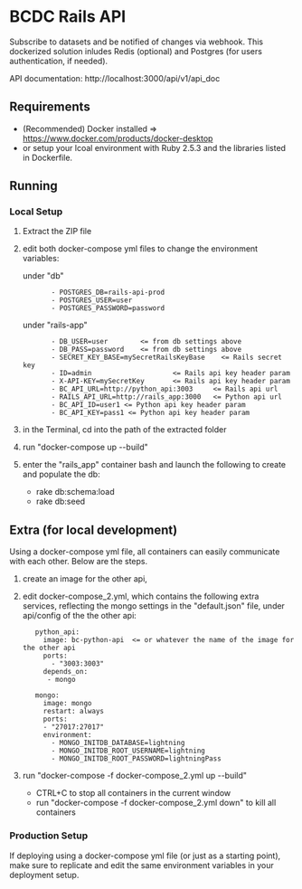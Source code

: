 # BCDC Rails API

Subscribe to datasets and be notified of changes via webhook.
This dockerized solution inludes Redis (optional) and Postgres (for users authentication, if needed).

API documentation: http://localhost:3000/api/v1/api_doc



## Requirements
- (Recommended) Docker installed => https://www.docker.com/products/docker-desktop
- or setup your lcoal environment with Ruby 2.5.3 and the libraries listed in Dockerfile. 


## Running

### Local Setup 
1) Extract the ZIP file

2) edit both docker-compose yml files to change the environment variables:

   under "db"

   ```
          - POSTGRES_DB=rails-api-prod
          - POSTGRES_USER=user
          - POSTGRES_PASSWORD=password
   ```

   under "rails-app"

   ```
          - DB_USER=user        <= from db settings above
	      - DB_PASS=password    <= from db settings above
          - SECRET_KEY_BASE=mySecretRailsKeyBase    <= Rails secret key
          - ID=admin                    <= Rails api key header param 
          - X-API-KEY=mySecretKey       <= Rails api key header param 
          - BC_API_URL=http://python_api:3003     <= Rails api url
          - RAILS_API_URL=http://rails_app:3000   <= Python api url
          - BC_API_ID=user1 <= Python api key header param
          - BC_API_KEY=pass1 <= Python api key header param
   ```
3) in the Terminal, cd into the path of the extracted folder  

4) run "docker-compose up --build"

5) enter the "rails_app" container bash and launch the following to create and populate the db:
   - rake db:schema:load 
   - rake db:seed 




## Extra (for local development)
Using a docker-compose yml file, all containers can easily communicate with each other.
Below are the steps.

1) create an image for the other api,
2) edit docker-compose_2.yml, which contains the following extra services, reflecting the mongo settings in the "default.json" file, under api/config of the the other api:
   ```         
      python_api:
        image: bc-python-api  <= or whatever the name of the image for the other api
        ports:
          - "3003:3003"
        depends_on:
         - mongo
       
      mongo:
        image: mongo
        restart: always
        ports:
        - "27017:27017"
        environment: 
          - MONGO_INITDB_DATABASE=lightning
          - MONGO_INITDB_ROOT_USERNAME=lightning
          - MONGO_INITDB_ROOT_PASSWORD=lightningPass
   ```

3) run "docker-compose -f docker-compose_2.yml up --build"

   - CTRL+C to stop all containers in the current window
   - run "docker-compose -f docker-compose_2.yml down" to kill all containers


### Production Setup
   If deploying using a docker-compose yml file (or just as a starting point), make sure to replicate and edit the same environment variables in your deployment setup.

